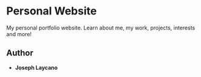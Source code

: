 # Personal Website
My personal portfolio website. Learn about me, my work, projects, interests and more!

## Author
* **Joseph Laycano**
